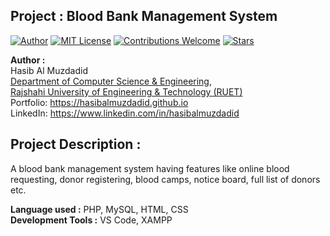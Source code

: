 ## Project : Blood Bank Management System
[![Author](https://img.shields.io/badge/Author-Hasib%20Al%20Muzdadid-blue)](https://github.com/HasibAlMuzdadid)
[![MIT License](https://img.shields.io/badge/License-MIT%20License-important)](https://github.com/HasibAlMuzdadid/Blood-Bank-Management-System/blob/main/LICENSE)
[![Contributions Welcome](https://img.shields.io/badge/Contributions-Welcome-brightgreen.svg?style=flat)](https://github.com/HasibAlMuzdadid/Blood-Bank-Management-System)
[![Stars](https://img.shields.io/github/stars/HasibAlMuzdadid/Blood-Bank-Management-System.svg?style=social)](https://github.com/HasibAlMuzdadid/Blood-Bank-Management-System/stargazers)


**Author :** </br>
Hasib Al Muzdadid</br>
[Department of Computer Science & Engineering](https://www.cse.ruet.ac.bd/), </br>
[Rajshahi University of Engineering & Technology (RUET)](https://www.ruet.ac.bd/) </br>
Portfolio: https://hasibalmuzdadid.github.io </br>
LinkedIn: https://www.linkedin.com/in/hasibalmuzdadid </br>


## Project Description :
A blood bank management system having features like online blood requesting, donor registering, blood camps, notice board, full list of donors etc.

**Language used :** PHP, MySQL, HTML, CSS </br>
**Development Tools :** VS Code, XAMPP

